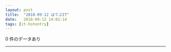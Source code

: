 ```yaml
---
layout: post
title:  "2018-09-12 はてぶIT"
date:   2018-09-12 14:01:14
tags: [it-hotentry]
---
```

0 件のデータあり

<hr>

